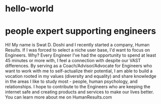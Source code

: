 # hello-world
people expert supporting engineers 
=======
Hi!  My name is Swat D. Doshi and I recently started a company, Human Results.  If I was forced to select a niche user base, I'd want to focus on Engineers.  Why?  Every Engineer I've had the opportunity to spend at least 45 minutes or more with, I feel a connection with despite our VAST differences.  By serving as a Coach/Advisor/Advocate for Engineers who want to work with me to self-actualize their potential, I am able to build a vocation rooted in my values (diversity and equality) and share knowledge in the areas I like to study most - people, human psychology, and relationships.  I hope to contribute to the Engineers who are keeping the internet safe and creating products and services to make our lives better.  You can learn more about me on HumanResults.com
